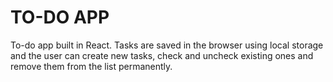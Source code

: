 # TO-DO APP

To-do app built in React. Tasks are saved in the browser using local storage and the user can create new tasks, check and uncheck existing ones and remove them from the list permanently. 
